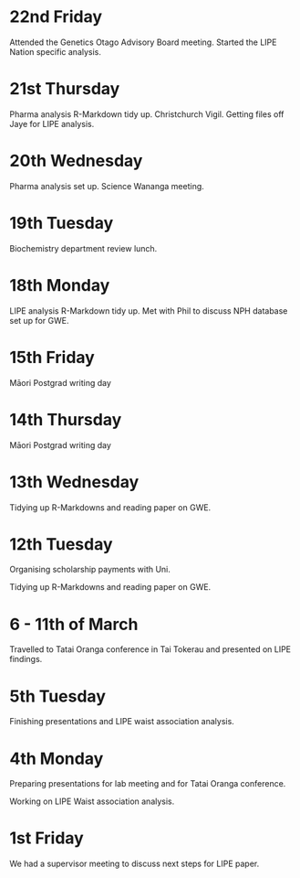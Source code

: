  
 # 22nd Friday 
 
 Attended the Genetics Otago Advisory Board meeting.  Started the LIPE Nation specific analysis.  
 
 # 21st Thursday 
 
 Pharma analysis R-Markdown tidy up.  Christchurch Vigil.  Getting files off Jaye for LIPE analysis. 
 
 # 20th Wednesday 
 
 Pharma analysis set up.  Science Wananga meeting. 
 
 # 19th Tuesday 
 
 Biochemistry department review lunch.  
 
 # 18th Monday 
 
 LIPE analysis R-Markdown tidy up.  Met with Phil to discuss NPH database set up for GWE.  
 
 # 15th Friday  
 
 Māori Postgrad writing day 
 
 # 14th Thursday 
 
 Māori Postgrad writing day 
 
 # 13th Wednesday 
 
 Tidying up R-Markdowns and reading paper on GWE. 
  
 # 12th Tuesday 
 
 Organising scholarship payments with Uni. 
 
 Tidying up R-Markdowns and reading paper on GWE. 
 
 # 6 - 11th of March 
 
 Travelled to Tatai Oranga conference in Tai Tokerau and presented on LIPE findings.  
 
 # 5th Tuesday 
 
 Finishing presentations and LIPE waist association analysis. 
 
 # 4th Monday 
 
 Preparing presentations for lab meeting and for Tatai Oranga conference. 
 
 Working on LIPE Waist association analysis. 
 
 # 1st Friday 
 
 We had a supervisor meeting to discuss next steps for LIPE paper.  
